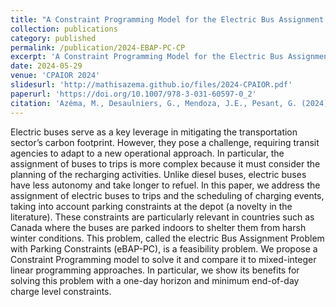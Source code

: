 ```yaml
---
title: "A Constraint Programming Model for the Electric Bus Assignment Problem with Parking Constraints"
collection: publications
category: published
permalink: /publication/2024-EBAP-PC-CP
excerpt: 'A Constraint Programming Model for the Electric Bus Assignment Problem with Parking Constraints.'
date: 2024-05-29
venue: 'CPAIOR 2024'
slidesurl: 'http://mathisazema.github.io/files/2024-CPAIOR.pdf'
paperurl: 'https://doi.org/10.1007/978-3-031-60597-0_2'
citation: 'Azéma, M., Desaulniers, G., Mendoza, J.E., Pesant, G. (2024). A Constraint Programming Model for the Electric Bus Assignment Problem with Parking Constraints. In: Dilkina, B. (eds) Integration of Constraint Programming, Artificial Intelligence, and Operations Research. CPAIOR 2024. Lecture Notes in Computer Science, vol 14742. Springer, Cham.'
---
```


Electric buses serve as a key leverage in mitigating the transportation sector’s carbon footprint. However, they pose a challenge, requiring transit agencies to adapt to a new operational approach. In particular, the assignment of buses to trips is more complex because it must consider the planning of the recharging activities. Unlike diesel buses, electric buses have less autonomy and take longer to refuel. In this paper, we address the assignment of electric buses to trips and the scheduling of charging events, taking into account parking constraints at the depot (a novelty in the literature). These constraints are particularly relevant in countries such as Canada where the buses are parked indoors to shelter them from harsh winter conditions. This problem, called the electric Bus Assignment Problem with Parking Constraints (eBAP-PC), is a feasibility problem. We propose a Constraint Programming model to solve it and compare it to mixed-integer linear programming approaches. In particular, we show its benefits for solving this problem with a one-day horizon and minimum end-of-day charge level constraints.